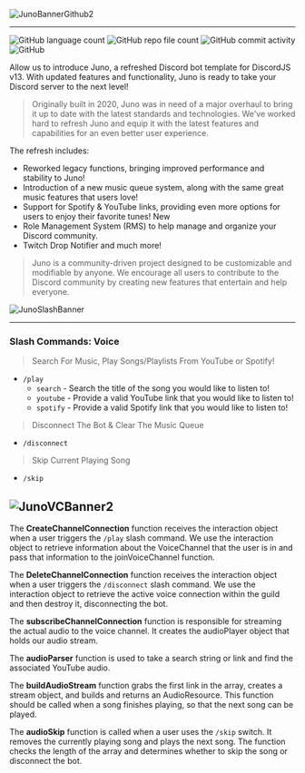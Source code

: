![JunoBannerGithub2](https://user-images.githubusercontent.com/42158489/230739410-7d1a9c55-a193-4647-8f5d-15a92e6ba4cc.png)
***
![GitHub language count](https://img.shields.io/github/languages/count/pykestrel/juno.v2?color=33E9E0)
![GitHub repo file count](https://img.shields.io/github/directory-file-count/pykestrel/juno.v2?color=33E9E0)
![GitHub commit activity](https://img.shields.io/github/commit-activity/w/pykestrel/juno.v2?color=33E9E0)
![GitHub](https://img.shields.io/github/license/pykestrel/juno.v2?color=33E9E0)

 Allow us to introduce Juno, a refreshed Discord bot template for DiscordJS v13. With updated features and functionality, Juno is ready to take your Discord server to the next level!
 > Originally built in 2020, Juno was in need of a major overhaul to bring it up to date with the latest standards and technologies. We've worked hard to refresh Juno and equip it with the latest features and capabilities for an even better user experience.
 
The refresh includes:

- Reworked legacy functions, bringing improved performance and stability to Juno!
- Introduction of a new music queue system, along with the same great music features that users love!
- Support for Spotify & YouTube links, providing even more options for users to enjoy their favorite tunes! New
- Role Management System (RMS) to help manage and organize your Discord community.
- Twitch Drop Notifier and much more!

> Juno is a community-driven project designed to be customizable and modifiable by anyone. We encourage all users to contribute to the Discord community by creating new features that entertain and help everyone.

![JunoSlashBanner](https://user-images.githubusercontent.com/42158489/230748776-05d0410d-e7ca-4849-a75f-08e06774b532.png)
***
### Slash Commands: Voice
> Search For Music, Play Songs/Playlists From YouTube or Spotify!
+ `/play`
  + `search` - Search the title of the song you would like to listen to!
  + `youtube` - Provide a valid YouTube link that you would like to listen to!
  + `spotify` - Provide a valid Spotify link that you would like to listen to!

> Disconnect The Bot & Clear The Music Queue
+ `/disconnect`

> Skip Current Playing Song
+ `/skip`


## ![JunoVCBanner2](https://user-images.githubusercontent.com/42158489/230748562-3838948f-bb3f-43b7-98eb-fffeb251000d.png)
The **CreateChannelConnection** function receives the interaction object when a user triggers the `/play` slash command. We use the interaction object to retrieve information about the VoiceChannel that the user is in and pass that information to the joinVoiceChannel function.

The **DeleteChannelConnection** function receives the interaction object when a user triggers the `/disconnect` slash command. We use the interaction object to retrieve the active voice connection within the guild and then destroy it, disconnecting the bot.

The **subscribeChannelConnection** function is responsible for streaming the actual audio to the voice channel. It creates the audioPlayer object that holds our audio stream.

The **audioParser** function is used to take a search string or link and find the associated YouTube audio.

The **buildAudioStream** function grabs the first link in the array, creates a stream object, and builds and returns an AudioResource. This function should be called when a song finishes playing, so that the next song can be played.

The **audioSkip** function is called when a user uses the `/skip` switch. It removes the currently playing song and plays the next song. The function checks the length of the array and determines whether to skip the song or disconnect the bot.
